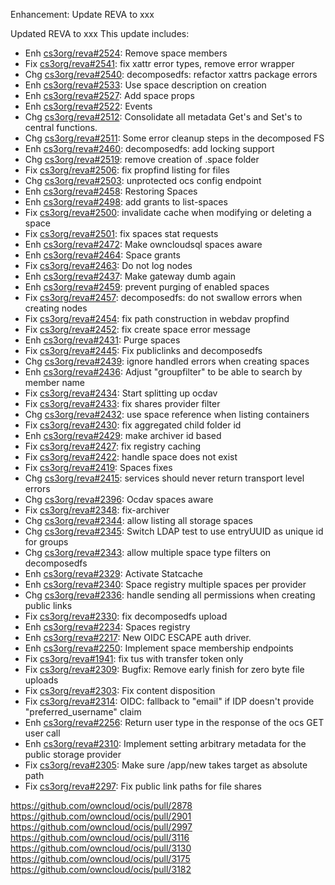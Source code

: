 Enhancement: Update REVA to xxx

Updated REVA to xxx
This update includes:

* Enh [cs3org/reva#2524](https://github.com/cs3org/reva/pull/2524): Remove space members 
* Fix [cs3org/reva#2541](https://github.com/cs3org/reva/pull/2541): fix xattr error types, remove error wrapper 
* Chg [cs3org/reva#2540](https://github.com/cs3org/reva/pull/2540): decomposedfs: refactor xattrs package errors 
* Enh [cs3org/reva#2533](https://github.com/cs3org/reva/pull/2533): Use space description on creation 
* Enh [cs3org/reva#2527](https://github.com/cs3org/reva/pull/2527): Add space props 
* Enh [cs3org/reva#2522](https://github.com/cs3org/reva/pull/2522): Events 
* Chg [cs3org/reva#2512](https://github.com/cs3org/reva/pull/2512): Consolidate all metadata Get's and Set's to central functions. 
* Chg [cs3org/reva#2511](https://github.com/cs3org/reva/pull/2511): Some error cleanup steps in the decomposed FS 
* Enh [cs3org/reva#2460](https://github.com/cs3org/reva/pull/2460): decomposedfs: add locking support 
* Chg [cs3org/reva#2519](https://github.com/cs3org/reva/pull/2519): remove creation of .space folder 
* Fix [cs3org/reva#2506](https://github.com/cs3org/reva/pull/2506): fix propfind listing for files 
* Chg [cs3org/reva#2503](https://github.com/cs3org/reva/pull/2503): unprotected ocs config endpoint 
* Enh [cs3org/reva#2458](https://github.com/cs3org/reva/pull/2458): Restoring Spaces 
* Enh [cs3org/reva#2498](https://github.com/cs3org/reva/pull/2498): add grants to list-spaces 
* Fix [cs3org/reva#2500](https://github.com/cs3org/reva/pull/2500): invalidate cache when modifying or deleting a space 
* Fix [cs3org/reva#2501](https://github.com/cs3org/reva/pull/2501): fix spaces stat requests 
* Enh [cs3org/reva#2472](https://github.com/cs3org/reva/pull/2472): Make owncloudsql spaces aware 
* Enh [cs3org/reva#2464](https://github.com/cs3org/reva/pull/2464): Space grants 
* Fix [cs3org/reva#2463](https://github.com/cs3org/reva/pull/2463): Do not log nodes 
* Enh [cs3org/reva#2437](https://github.com/cs3org/reva/pull/2437): Make gateway dumb again 
* Enh [cs3org/reva#2459](https://github.com/cs3org/reva/pull/2459): prevent purging of enabled spaces 
* Fix [cs3org/reva#2457](https://github.com/cs3org/reva/pull/2457): decomposedfs: do not swallow errors when creating nodes 
* Fix [cs3org/reva#2454](https://github.com/cs3org/reva/pull/2454): fix path construction in webdav propfind 
* Fix [cs3org/reva#2452](https://github.com/cs3org/reva/pull/2452): fix create space error message 
* Enh [cs3org/reva#2431](https://github.com/cs3org/reva/pull/2431): Purge spaces 
* Fix [cs3org/reva#2445](https://github.com/cs3org/reva/pull/2445): Fix publiclinks and decomposedfs 
* Chg [cs3org/reva#2439](https://github.com/cs3org/reva/pull/2439): ignore handled errors when creating spaces 
* Enh [cs3org/reva#2436](https://github.com/cs3org/reva/pull/2436): Adjust "groupfilter" to be able to search by member name 
* Fix [cs3org/reva#2434](https://github.com/cs3org/reva/pull/2434): Start splitting up ocdav 
* Fix [cs3org/reva#2433](https://github.com/cs3org/reva/pull/2433): fix shares provider filter 
* Chg [cs3org/reva#2432](https://github.com/cs3org/reva/pull/2432): use space reference when listing containers 
* Fix [cs3org/reva#2430](https://github.com/cs3org/reva/pull/2430): fix aggregated child folder id 
* Enh [cs3org/reva#2429](https://github.com/cs3org/reva/pull/2429): make archiver id based 
* Fix [cs3org/reva#2427](https://github.com/cs3org/reva/pull/2427): fix registry caching 
* Fix [cs3org/reva#2422](https://github.com/cs3org/reva/pull/2422): handle space does not exist 
* Fix [cs3org/reva#2419](https://github.com/cs3org/reva/pull/2419): Spaces fixes 
* Chg [cs3org/reva#2415](https://github.com/cs3org/reva/pull/2415): services should never return transport level errors 
* Chg [cs3org/reva#2396](https://github.com/cs3org/reva/pull/2396): Ocdav spaces aware 
* Fix [cs3org/reva#2348](https://github.com/cs3org/reva/pull/2348): fix-archiver 
* Chg [cs3org/reva#2344](https://github.com/cs3org/reva/pull/2344): allow listing all storage spaces 
* Chg [cs3org/reva#2345](https://github.com/cs3org/reva/pull/2345): Switch LDAP test to use entryUUID as unique id for groups 
* Chg [cs3org/reva#2343](https://github.com/cs3org/reva/pull/2343): allow multiple space type filters on decomposedfs 
* Enh [cs3org/reva#2329](https://github.com/cs3org/reva/pull/2329): Activate Statcache 
* Enh [cs3org/reva#2340](https://github.com/cs3org/reva/pull/2340): Space registry multiple spaces per provider 
* Chg [cs3org/reva#2336](https://github.com/cs3org/reva/pull/2336): handle sending all permissions when creating public links 
* Fix [cs3org/reva#2330](https://github.com/cs3org/reva/pull/2330): fix decomposedfs upload 
* Enh [cs3org/reva#2234](https://github.com/cs3org/reva/pull/2234): Spaces registry 
* Enh [cs3org/reva#2217](https://github.com/cs3org/reva/pull/2217): New OIDC ESCAPE auth driver. 
* Enh [cs3org/reva#2250](https://github.com/cs3org/reva/pull/2250): Implement space membership endpoints 
* Fix [cs3org/reva#1941](https://github.com/cs3org/reva/pull/1941): fix tus with transfer token only 
* Fix [cs3org/reva#2309](https://github.com/cs3org/reva/pull/2309): Bugfix: Remove early finish for zero byte file uploads 
* Fix [cs3org/reva#2303](https://github.com/cs3org/reva/pull/2303): Fix content disposition 
* Fix [cs3org/reva#2314](https://github.com/cs3org/reva/pull/2314): OIDC: fallback to "email" if IDP doesn't provide "preferred_username" claim 
* Enh [cs3org/reva#2256](https://github.com/cs3org/reva/pull/2256): Return user type in the response of the ocs GET user call 
* Enh [cs3org/reva#2310](https://github.com/cs3org/reva/pull/2310): Implement setting arbitrary metadata for the public storage provider 
* Fix [cs3org/reva#2305](https://github.com/cs3org/reva/pull/2305): Make sure /app/new takes target as absolute path 
* Fix [cs3org/reva#2297](https://github.com/cs3org/reva/pull/2297): Fix public link paths for file shares 

https://github.com/owncloud/ocis/pull/2878
https://github.com/owncloud/ocis/pull/2901
https://github.com/owncloud/ocis/pull/2997
https://github.com/owncloud/ocis/pull/3116
https://github.com/owncloud/ocis/pull/3130
https://github.com/owncloud/ocis/pull/3175
https://github.com/owncloud/ocis/pull/3182
